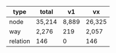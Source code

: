 type | total | v1 | vx
--- | --- | --- | ---
node | 35,214 | 8,889 | 26,325
way | 2,276 | 219 | 2,057
relation | 146 | 0 | 146
